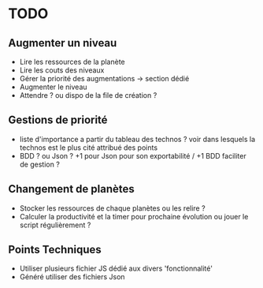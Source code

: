 # TODO

## Augmenter un niveau
* Lire les ressources de la planète
* Lire les couts des niveaux
* Gérer la priorité des augmentations -> section dédié
* Augmenter le niveau
* Attendre ? ou dispo de la file de création ?


## Gestions de priorité 

* liste d'importance a partir du tableau des technos ? voir dans lesquels la technos est le plus cité attribué des points
* BDD ? ou Json ? +1 pour Json pour son exportabilité / +1 BDD faciliter de gestion ?

## Changement de planètes

* Stocker les ressources de chaque planètes ou les relire ? 
* Calculer la productivité et la timer pour prochaine évolution ou jouer le script régulièrement ?

## Points Techniques

* Utiliser plusieurs fichier JS dédié aux divers 'fonctionnalité'
* Généré utiliser des fichiers Json